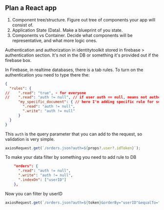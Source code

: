 ## Plan a React app
1. Component tree/structure. Figure out tree of components your app will consist of.
2. Application State (Data). Make a blueprint of you state.
3. Components vs Container. Decide what components will be representative, and what more logic ones. 


Authentication and authorization in identitytoolkit stored in firebase > authentication section. It's not in the DB or
something it's provided out if the firebase box.

In Firebase, in realtime databases, there is a tab rules. To turn on the authentication you need to type there the:
```json
{
  "rules": {
//    ".read": "true", - for everyone
//    ".read": "auth != null", // if user auth == null, means not authenticated - no acces. But this is for whole DB
      "my_specific_document": { // here I'm adding specific rule for some doc. Be carefull general rules can rewrite those (maybe)
        ".read": "auth != null",
        ".write": "auth != null"
      }
  }
}
```
This `auth` is the query parameter that you can add to the request, so validation is very simple.
```ts
axiosRequest.get(`/orders.json?auth=${props?.user?.idToken}`);
```

To make your data filter by something you need to add rule to DB 
```json
    "orders": {
      ".read": "auth != null",
      ".write": "auth != null",
      ".indexOn": ["userID"]
    },
```
Now you can filter by userID
```ts
axiosRequest.get(`/orders.json?auth=${token}&orderBy="userID"&equalTo="${user.id}"`) // Here we will get only needed orders
```